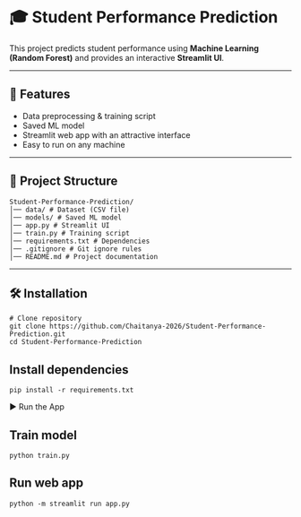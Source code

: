 # 🎓 Student Performance Prediction

This project predicts student performance using **Machine Learning (Random Forest)** and provides an interactive **Streamlit UI**.

---

## 🚀 Features
- Data preprocessing & training script
- Saved ML model
- Streamlit web app with an attractive interface
- Easy to run on any machine

---

## 📂 Project Structure
```
Student-Performance-Prediction/
│── data/ # Dataset (CSV file)
│── models/ # Saved ML model
│── app.py # Streamlit UI
│── train.py # Training script
│── requirements.txt # Dependencies
│── .gitignore # Git ignore rules
│── README.md # Project documentation
```

---

## 🛠️ Installation

```
# Clone repository
git clone https://github.com/Chaitanya-2026/Student-Performance-Prediction.git
cd Student-Performance-Prediction
```
## Install dependencies
```
pip install -r requirements.txt
```
▶️ Run the App

## Train model
```
python train.py
```
## Run web app
```
python -m streamlit run app.py
```

